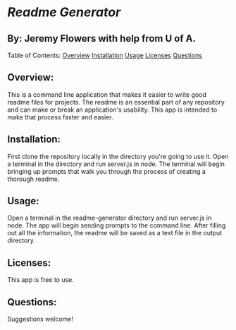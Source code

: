 
# *Readme Generator*
## By: Jeremy Flowers with help from U of A.
        
Table of Contents:
[Overview](Overview)
[Installation](Installation)
[Usage](Usage)
[Licenses](Licenses)
[Questions](Questions)
        
        
## Overview:
This is a command line application that makes it easier to write good readme files for projects. The readme is an essential part of any repository and can make or break an application's usability. This app is intended to make that process faster and easier.
        
## Installation:
First clone the repository locally in the directory you're going to use it. Open a terminal in the directory and run server.js in node. The terminal will begin bringing up prompts that walk you through the process of creating a thorough readme.
        
## Usage:
Open a terminal in the readme-generator directory and run server.js in node. The app will begin sending prompts to the command line. After filling out all the information, the readme will be saved as a text file in the output directory.
        
## Licenses:
This app is free to use.
        
## Questions:
Suggestions welcome!
        
